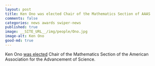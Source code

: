 ```yaml
---
layout: post
title: Ken Ono was elected Chair of the Mathematics Section of AAAS
comments: false
categories: news awards swiper-news
published: true
image: __SITE_URL__/img/people/Ono.jpg
image-alt: Ken Ono
good-md: true
---
```


Ken Ono [was elected](https://www.aaas.org/news/neuroscientist-susan-amara-named-aaas-president-elect) Chair of the Mathematics Section of the American Association for the Advancement of Science.
